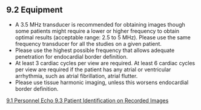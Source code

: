 ## 9.2 Equipment

* A 3.5 MHz transducer is recommended for obtaining images though some patients might require a lower or higher frequency to obtain optimal results (acceptable range: 2.5 to 5 MHz). Please use the same frequency transducer for all the studies on a given patient.
* Please use the highest possible frequency that allows adequate penetration for endocardial border definition.
* At least 3 cardiac cycles per view are required.  At least 6 cardiac cycles per view are required if the patient has any atrial or ventricular arrhythmia, such as atrial fibrillation, atrial flutter.
* Please use tissue harmonic imaging, unless this worsens endocardial border definition.



<div class="center">
<div class="btn-group">
  <a href=":pages_path:/manuals/echo/9-01-personnel.md" class="btn btn-default">
    <span class="glyphicon glyphicon-chevron-left"></span>
    9.1 Personnel
  </a>

  <a href=":pages_path:/manuals/echo" class="btn btn-default">
    <span class="glyphicon glyphicon-chevron-up"></span>
    Echo
  </a>

  <a href=":pages_path:/manuals/echo/9-03-pt-id-recorded-images.md" class="btn btn-success">
    9.3 Patient Identification on Recorded Images
    <span class="glyphicon glyphicon-chevron-right"></span>
  </a>
</div>
</div>
